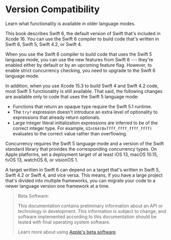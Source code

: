 <!--
要翻译的文件：https://github.com/SwiftGGTeam/the-swift-programming-language-in-chinese/blob/swift-6-beta-translation/swift-6-beta.docc/GuidedTour/Compatibility.md
Swift 文档源文件地址：https://docs.swift.org/swift-book/documentation/the-swift-programming-language/compatibility
翻译估计用时：⭐️
-->

# Version Compatibility

Learn what functionality is available in older language modes.

This book describes Swift 6,
the default version of Swift that's included in Xcode 16.
You can use the Swift 6 compiler to build code
that's written in Swift 6, Swift 5, Swift 4.2, or Swift 4.

When you use the Swift 6 compiler
to build code that uses the Swift 5 language mode,
you can use the new features from Swift 6 ---
they're enabled either by default or by an upcoming feature flag.
However, to enable strict concurrency checking,
you need to upgrade to the Swift 6 language mode.

In addition,
when you use Xcode 15.3 to build Swift 4 and Swift 4.2 code,
most Swift 5 functionality is still available.
That said,
the following changes are available only to code
that uses the Swift 5 language mode:

- Functions that return an opaque type require the Swift 5.1 runtime.
- The `try?` expression doesn't introduce an extra level of optionality
  to expressions that already return optionals.
- Large integer literal initialization expressions are inferred
  to be of the correct integer type.
  For example, `UInt64(0xffff_ffff_ffff_ffff)` evaluates to the correct value
  rather than overflowing.

Concurrency requires the Swift 5 language mode
and a version of the Swift standard library
that provides the corresponding concurrency types.
On Apple platforms, set a deployment target
of at least iOS 13, macOS 10.15, tvOS 13, watchOS 6, or visionOS 1.

A target written in Swift 6 can depend on
a target that's written in Swift 5, Swift 4.2 or Swift 4,
and vice versa.
This means, if you have a large project
that's divided into multiple frameworks,
you can migrate your code to a newer language version
one framework at a time.

> Beta Software:
>
> This documentation contains preliminary information about an API or technology in development. This information is subject to change, and software implemented according to this documentation should be tested with final operating system software.
>
> Learn more about using [Apple's beta software](https://developer.apple.com/support/beta-software/).

<!--
This source file is part of the Swift.org open source project

Copyright (c) 2014 - 2022 Apple Inc. and the Swift project authors
Licensed under Apache License v2.0 with Runtime Library Exception

See https://swift.org/LICENSE.txt for license information
See https://swift.org/CONTRIBUTORS.txt for the list of Swift project authors
-->
